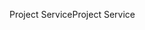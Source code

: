 <span data-ttu-id="4b37e-101">Project Service</span><span class="sxs-lookup"><span data-stu-id="4b37e-101">Project Service</span></span>
